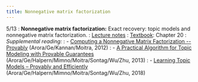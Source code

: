 ```yaml
---
title: Nonnegative matrix factorization
---
```


5/13
: **Nonnegative matrix factorization:** Exact recovery: topic models and nonnegative matrix factorization.
: [Lecture notes](https://vitercik.github.io/bwca/assets/notes/l15.pdf)
: [Textbook](https://searchworks.stanford.edu/view/13773968): Chapter 20
: *Supplemental reading:*
: - [Computing a Nonnegative Matrix Factorization -- Provably](https://arxiv.org/abs/1111.0952) (Arora/Ge/Kannan/Moitra, 2012)
: - [A Practical Algorithm for Topic Modeling with Provable Guarantees](https://arxiv.org/abs/1212.4777) (Arora/Ge/Halpern/Mimno/Moitra/Sontag/Wu/Zhu, 2013)
: - [Learning Topic Models – Provably and Efficiently](https://cacm.acm.org/research/learning-topic-models-provably-and-efficiently/) (Arora/Ge/Halpern/Mimno/Moitra/Sontag/Wu/Zhu, 2018)
